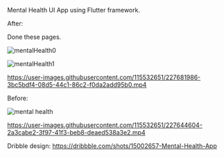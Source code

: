 Mental Health UI App using Flutter framework.

After:

Done these pages.

![mentalHealth0](https://user-images.githubusercontent.com/115532651/227681936-e422c93a-6851-412f-b464-fb6962bb5204.png)

![mentalHealth1](https://user-images.githubusercontent.com/115532651/227681937-1706f0a1-62ad-4af2-a9b5-98d0734f4c6b.png)

https://user-images.githubusercontent.com/115532651/227681986-3bc5bdf4-08d5-44c1-86c2-f0da2add95b0.mp4

Before:

![mental health](https://user-images.githubusercontent.com/115532651/227644994-f6a2705c-d194-4d04-8f3c-1ccb26aa0c8a.png)

https://user-images.githubusercontent.com/115532651/227644604-2a3cabe2-3f97-41f3-beb8-deaed538a3e2.mp4

Dribble design: https://dribbble.com/shots/15002657-Mental-Health-App
